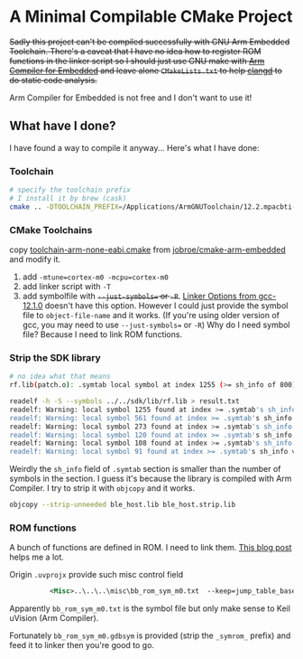 # A Minimal Compilable CMake Project

~~Sadly this project can't be compiled successfully with GNU Arm Embedded
Toolchain. There's a caveat that I have no idea how to register ROM
functions in the linker script so I should just use GNU make with [Arm Compiler for Embedded](https://developer.arm.com/Tools%20and%20Software/Arm%20Compiler%20for%20Embedded)
and leave alone `CMakeLists.txt` to help [clangd](https://clangd.llvm.org) to do static code analysis.~~

Arm Compiler for Embedded is not free and I don't want to use it!

## What have I done?

I have found a way to compile it anyway... Here's what I have done:

### Toolchain


```bash
# specify the toolchain prefix
# I install it by brew (cask)
cmake .. -DTOOLCHAIN_PREFIX=/Applications/ArmGNUToolchain/12.2.mpacbti-rel1/arm-none-eabi/
```

### CMake Toolchains

copy [toolchain-arm-none-eabi.cmake](https://github.com/jobroe/cmake-arm-embedded/blob/master/toolchain-arm-none-eabi.cmake) from [jobroe/cmake-arm-embedded](https://github.com/jobroe/cmake-arm-embedded/) and modify it.

1. add `-mtune=cortex-m0 -mcpu=cortex-m0`
1. add linker script with `-T`
1. add symbolfile with ~~`--just-symbols=` or `-R`~~. [Linker Options from gcc-12.1.0](https://gcc.gnu.org/onlinedocs/gcc-12.1.0/gcc/Link-Options.html) doesn't have this option. However I could just provide the symbol file to `object-file-name` and it works. (If you're using older version of gcc, you may need to use `--just-symbols=` or `-R`) Why do I need symbol file? Because I need to link ROM functions.


### Strip the SDK library

```bash
# no idea what that means
rf.lib(patch.o): .symtab local symbol at index 1255 (>= sh_info of 800)

readelf -h -S --symbols ../../sdk/lib/rf.lib > result.txt
readelf: Warning: local symbol 1255 found at index >= .symtab's sh_info value of 800
readelf: Warning: local symbol 561 found at index >= .symtab's sh_info value of 303
readelf: Warning: local symbol 273 found at index >= .symtab's sh_info value of 177
readelf: Warning: local symbol 120 found at index >= .symtab's sh_info value of 92
readelf: Warning: local symbol 108 found at index >= .symtab's sh_info value of 82
readelf: Warning: local symbol 91 found at index >= .symtab's sh_info value of 69
```

Weirdly the `sh_info` field of `.symtab` section is smaller than the number of symbols in the section. 
I guess it's because the library is compiled with Arm Compiler. 
I try to strip it with `objcopy` and it works. 

```bash
objcopy --strip-unneeded ble_host.lib ble_host.strip.lib
```

### ROM functions

A bunch of functions are defined in ROM. I need to link them. [This blog post](https://mcuoneclipse.com/2022/06/21/tutorial-creating-and-using-rom-libraries-with-gnu-build-tools/) helps me a lot. 

Origin `.uvprojx` provide such misc control field

```xml
          <Misc>..\..\..\misc\bb_rom_sym_m0.txt  --keep=jump_table_base  --keep=global_config</Misc>
```

Apparently `bb_rom_sym_m0.txt` is the symbol file but only make sense to Keil uVision (Arm Compiler).

Fortunately `bb_rom_sym_m0.gdbsym` is provided (strip the `_symrom_` prefix) and feed it to linker then you're good to go.

